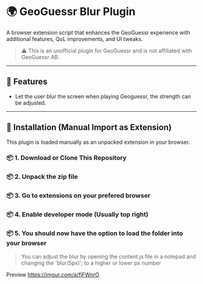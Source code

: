 # 🌍 GeoGuessr Blur Plugin

A browser extension script that enhances the GeoGuessr experience with additional features, QoL improvements, and UI tweaks.

> ⚠️ This is an unofficial plugin for GeoGuessr and is not affiliated with GeoGuessr AB.

---

## 🔧 Features

- Let the user blur the screen when playing Geoguessr, the strength can be adjusted. 

---

## 🧩 Installation (Manual Import as Extension)

This plugin is loaded manually as an unpacked extension in your browser.

### 📦 1. Download or Clone This Repository
### 📦 2. Unpack the zip file
### 📦 3. Go to extensions on your prefered browser
### 📦 4. Enable developer mode (Usually top right)
### 📦 5. You should now have the option to load the folder into your browser


> You can adjust the blur by opening the content.js file in a notepad and changing the 'blur(5px)'; to a higher or lower px number

Preview https://imgur.com/a/fiFWnrO
